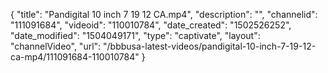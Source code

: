 {
    "title": "Pandigital 10 inch 7 19 12 CA.mp4",
    "description": "",
    "channelid": "111091684",
    "videoid": "110010784",
    "date_created": "1502526252",
    "date_modified": "1504049171",
    "type": "captivate",
    "layout": "channelVideo",
    "url": "\/bbbusa-latest-videos\/pandigital-10-inch-7-19-12-ca-mp4\/111091684-110010784"
}